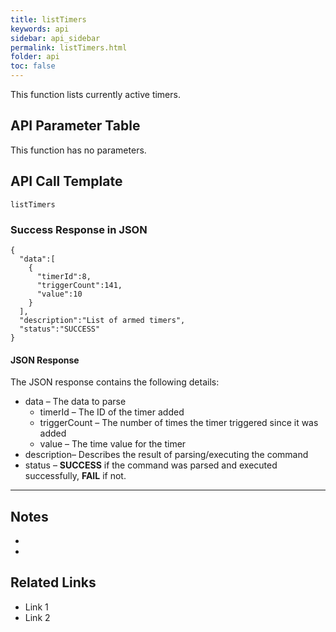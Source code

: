 ```yaml
---
title: listTimers
keywords: api
sidebar: api_sidebar
permalink: listTimers.html
folder: api
toc: false
---
```




This function lists currently active timers.





## API Parameter Table

This function has no parameters.



## API Call Template

``` 
listTimers
```



### Success Response in JSON

``` 
{
  "data":[
    {
      "timerId":8,
      "triggerCount":141,
      "value":10
    }
  ],
  "description":"List of armed timers",
  "status":"SUCCESS"
}
```



#### JSON Response

The JSON response contains the following details:

- data – The data to parse
  - timerId – The ID of the timer added
  - triggerCount – The number of times the timer triggered since it was added
  - value – The time value for the timer 
- description– Describes the result of parsing/executing the command
- status – **SUCCESS** if the command was parsed and executed successfully, **FAIL** if not.

------

## Notes

- ​
- ​





## **Related Links**

- Link 1
- Link 2